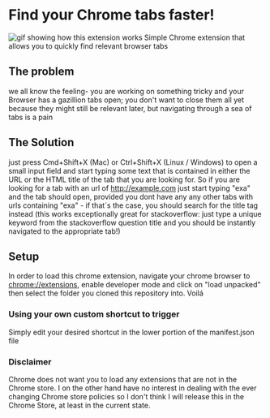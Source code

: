 # Find your Chrome tabs faster!
![gif showing how this extension works](findTab.gif)
Simple Chrome extension that allows you to quickly find relevant browser tabs

## The problem
we all know the feeling- you are working on something tricky and your Browser has a gazillion tabs open; you don't want to close them all yet because they might still be relevant later, but navigating through a sea of tabs is a pain

## The Solution
just press Cmd+Shift+X (Mac) or Ctrl+Shift+X (Linux / Windows) to open a small input field and start typing some text that is contained in either the URL or the HTML title of the tab that you are looking for.
So if you are looking for a tab with an url of http://example.com just start typing "exa" and the tab should open, provided you dont have any any other tabs with urls containing "exa" - if that´s the case, you should search for the title tag instead (this works exceptionally great for stackoverflow: just type a unique keyword from the stackoverflow question title and you should be instantly navigated to the appropriate tab!)

## Setup 
In order to load this chrome extension, navigate your chrome browser to [chrome://extensions](chrome://extensions), enable developer mode and click on "load unpacked" then select the folder you cloned this repository into. Voilá

### Using your own custom shortcut to trigger 
Simply edit your desired shortcut in the lower portion of the manifest.json file

### Disclaimer
Chrome does not want you to load any extensions that are not in the Chrome store.
I on the other hand have no interest in dealing with the ever changing Chrome store policies so I don't think I will release this in the Chrome Store, at least in the current state. 
